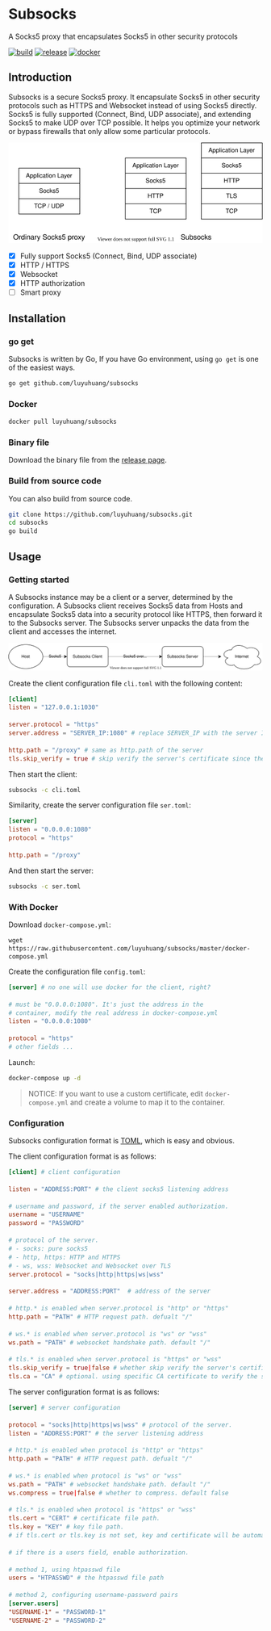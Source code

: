 # Subsocks

A Socks5 proxy that encapsulates Socks5 in other security protocols

[![build](https://img.shields.io/github/workflow/status/luyuhuang/subsocks/Build)](https://github.com/luyuhuang/subsocks/actions)
[![release](https://img.shields.io/github/release/luyuhuang/subsocks.svg)](https://github.com/luyuhuang/subsocks/releases)
[![docker](https://img.shields.io/docker/image-size/luyuhuang/subsocks)](https://hub.docker.com/r/luyuhuang/subsocks)

## Introduction

Subsocks is a secure Socks5 proxy. It encapsulate Socks5 in other security protocols such as HTTPS and Websocket instead of using Socks5 directly. Socks5 is fully supported (Connect, Bind, UDP associate), and extending Socks5 to make UDP over TCP possible. It helps you optimize your network or bypass firewalls that only allow some particular protocols.

![protocols](./protocols.svg)

- [x] Fully support Socks5 (Connect, Bind, UDP associate)
- [x] HTTP / HTTPS
- [x] Websocket
- [x] HTTP authorization
- [ ] Smart proxy

## Installation

### go get

Subsocks is written by Go, If you have Go environment, using `go get` is one of the easiest ways.

```sh
go get github.com/luyuhuang/subsocks
```

### Docker

```sh
docker pull luyuhuang/subsocks
```

### Binary file

Download the binary file from the [release page](https://github.com/luyuhuang/subsocks/releases).

### Build from source code

You can also build from source code.

```sh
git clone https://github.com/luyuhuang/subsocks.git
cd subsocks
go build
```

## Usage

### Getting started

A Subsocks instance may be a client or a server, determined by the configuration. A Subsocks client receives Socks5 data from Hosts and encapsulate Socks5 data into a security protocol like HTTPS, then forward it to the Subsocks server. The Subsocks server unpacks the data from the client and accesses the internet.

![forward](./forward.svg)

Create the client configuration file `cli.toml` with the following content:

```toml
[client]
listen = "127.0.0.1:1030"

server.protocol = "https"
server.address = "SERVER_IP:1080" # replace SERVER_IP with the server IP

http.path = "/proxy" # same as http.path of the server
tls.skip_verify = true # skip verify the server's certificate since the certificate is self-signed
```

Then start the client:

```sh
subsocks -c cli.toml
```

Similarity, create the server configuration file `ser.toml`:

```toml
[server]
listen = "0.0.0.0:1080"
protocol = "https"

http.path = "/proxy"
```

And then start the server:

```sh
subsocks -c ser.toml
```

### With Docker

Download `docker-compose.yml`:

```
wget https://raw.githubusercontent.com/luyuhuang/subsocks/master/docker-compose.yml
```

Create the configuration file `config.toml`:

```toml
[server] # no one will use docker for the client, right?

# must be "0.0.0.0:1080". It's just the address in the
# container, modify the real address in docker-compose.yml
listen = "0.0.0.0:1080"

protocol = "https"
# other fields ...
```

Launch:

```sh
docker-compose up -d
```

> NOTICE: If you want to use a custom certificate, edit `docker-compose.yml` and create a volume to map it to the container.

### Configuration

Subsocks configuration format is [TOML](https://github.com/toml-lang/toml), which is easy and obvious.

The client configuration format is as follows:

```toml
[client] # client configuration

listen = "ADDRESS:PORT" # the client socks5 listening address

# username and password, if the server enabled authorization.
username = "USERNAME"
password = "PASSWORD"

# protocol of the server.
# - socks: pure socks5
# - http, https: HTTP and HTTPS
# - ws, wss: Websocket and Websocket over TLS
server.protocol = "socks|http|https|ws|wss"

server.address = "ADDRESS:PORT"  # address of the server

# http.* is enabled when server.protocol is "http" or "https"
http.path = "PATH" # HTTP request path. defualt "/"

# ws.* is enabled when server.protocol is "ws" or "wss"
ws.path = "PATH" # websocket handshake path. default "/"

# tls.* is enabled when server.protocol is "https" or "wss"
tls.skip_verify = true|false # whether skip verify the server's certificate. default false
tls.ca = "CA" # optional. using specific CA certificate to verify the server's certificate
```

The server configuration format is as follows:

```toml
[server] # server configuration

protocol = "socks|http|https|ws|wss" # protocol of the server.
listen = "ADDRESS:PORT" # the server listening address

# http.* is enabled when protocol is "http" or "https"
http.path = "PATH" # HTTP request path. defualt "/"

# ws.* is enabled when protocol is "ws" or "wss"
ws.path = "PATH" # websocket handshake path. default "/"
ws.compress = true|false # whether to compress. default false

# tls.* is enabled when protocol is "https" or "wss"
tls.cert = "CERT" # certificate file path.
tls.key = "KEY" # key file path.
# if tls.cert or tls.key is not set, key and certificate will be automatically generated

# if there is a users field, enable authorization.

# method 1, using htpasswd file
users = "HTPASSWD" # the htpasswd file path

# method 2, configuring username-password pairs
[server.users]
"USERNAME-1" = "PASSWORD-1"
"USERNAME-2" = "PASSWORD-2"
```
